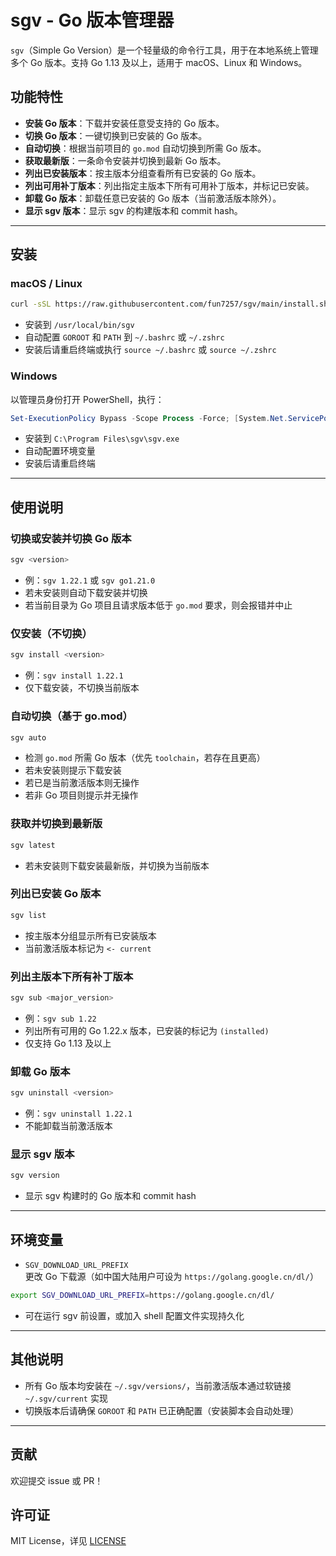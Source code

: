 # sgv - Go 版本管理器

`sgv`（Simple Go Version）是一个轻量级的命令行工具，用于在本地系统上管理多个 Go 版本。支持 Go 1.13 及以上，适用于 macOS、Linux 和 Windows。

## 功能特性

- **安装 Go 版本**：下载并安装任意受支持的 Go 版本。
- **切换 Go 版本**：一键切换到已安装的 Go 版本。
- **自动切换**：根据当前项目的 `go.mod` 自动切换到所需 Go 版本。
- **获取最新版**：一条命令安装并切换到最新 Go 版本。
- **列出已安装版本**：按主版本分组查看所有已安装的 Go 版本。
- **列出可用补丁版本**：列出指定主版本下所有可用补丁版本，并标记已安装。
- **卸载 Go 版本**：卸载任意已安装的 Go 版本（当前激活版本除外）。
- **显示 sgv 版本**：显示 sgv 的构建版本和 commit hash。

---

## 安装

### macOS / Linux

```bash
curl -sSL https://raw.githubusercontent.com/fun7257/sgv/main/install.sh | bash
```

- 安装到 `/usr/local/bin/sgv`
- 自动配置 `GOROOT` 和 `PATH` 到 `~/.bashrc` 或 `~/.zshrc`
- 安装后请重启终端或执行 `source ~/.bashrc` 或 `source ~/.zshrc`

### Windows

以管理员身份打开 PowerShell，执行：

```powershell
Set-ExecutionPolicy Bypass -Scope Process -Force; [System.Net.ServicePointManager]::SecurityProtocol = [System.Net.ServicePointManager]::SecurityProtocol -bor [System.Net.SecurityProtocolType]::Tls12; Invoke-Expression ((New-Object System.Net.WebClient).DownloadString('https://raw.githubusercontent.com/fun7257/sgv/main/install.ps1'))
```

- 安装到 `C:\Program Files\sgv\sgv.exe`
- 自动配置环境变量
- 安装后请重启终端

---

## 使用说明

### 切换或安装并切换 Go 版本

```bash
sgv <version>
```
- 例：`sgv 1.22.1` 或 `sgv go1.21.0`
- 若未安装则自动下载安装并切换
- 若当前目录为 Go 项目且请求版本低于 `go.mod` 要求，则会报错并中止

### 仅安装（不切换）

```bash
sgv install <version>
```
- 例：`sgv install 1.22.1`
- 仅下载安装，不切换当前版本

### 自动切换（基于 go.mod）

```bash
sgv auto
```
- 检测 `go.mod` 所需 Go 版本（优先 `toolchain`，若存在且更高）
- 若未安装则提示下载安装
- 若已是当前激活版本则无操作
- 若非 Go 项目则提示并无操作

### 获取并切换到最新版

```bash
sgv latest
```
- 若未安装则下载安装最新版，并切换为当前版本

### 列出已安装 Go 版本

```bash
sgv list
```
- 按主版本分组显示所有已安装版本
- 当前激活版本标记为 `<- current`

### 列出主版本下所有补丁版本

```bash
sgv sub <major_version>
```
- 例：`sgv sub 1.22`
- 列出所有可用的 Go 1.22.x 版本，已安装的标记为 `(installed)`
- 仅支持 Go 1.13 及以上

### 卸载 Go 版本

```bash
sgv uninstall <version>
```
- 例：`sgv uninstall 1.22.1`
- 不能卸载当前激活版本

### 显示 sgv 版本

```bash
sgv version
```
- 显示 sgv 构建时的 Go 版本和 commit hash

---

## 环境变量

- `SGV_DOWNLOAD_URL_PREFIX`  
  更改 Go 下载源（如中国大陆用户可设为 `https://golang.google.cn/dl/`）

```sh
export SGV_DOWNLOAD_URL_PREFIX=https://golang.google.cn/dl/
```
- 可在运行 sgv 前设置，或加入 shell 配置文件实现持久化

---

## 其他说明

- 所有 Go 版本均安装在 `~/.sgv/versions/`，当前激活版本通过软链接 `~/.sgv/current` 实现
- 切换版本后请确保 `GOROOT` 和 `PATH` 已正确配置（安装脚本会自动处理）

---

## 贡献

欢迎提交 issue 或 PR！

## 许可证

MIT License，详见 [LICENSE](./LICENSE)
